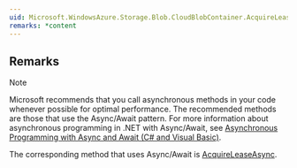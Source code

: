 ```yaml
---  
uid: Microsoft.WindowsAzure.Storage.Blob.CloudBlobContainer.AcquireLease(System.Nullable{System.TimeSpan},System.String,Microsoft.WindowsAzure.Storage.AccessCondition,Microsoft.WindowsAzure.Storage.Blob.BlobRequestOptions,Microsoft.WindowsAzure.Storage.OperationContext)  
remarks: *content  
---  
```

  
## Remarks  
  
> [!NOTE]
>  Microsoft recommends that you call asynchronous methods in your code whenever possible for optimal performance. The recommended methods are those that use the Async/Await pattern. For more information about asynchronous programming in .NET with Async/Await, see [Asynchronous Programming with Async and Await (C# and Visual Basic)](https://msdn.microsoft.com/library/hh191443.aspx).  
>   
>  The corresponding method that uses Async/Await is [AcquireLeaseAsync](assetId:///Overload:Microsoft.WindowsAzure.Storage.Blob.CloudBlobContainer.AcquireLeaseAsync?qualifyHint=False&autoUpgrade=True).